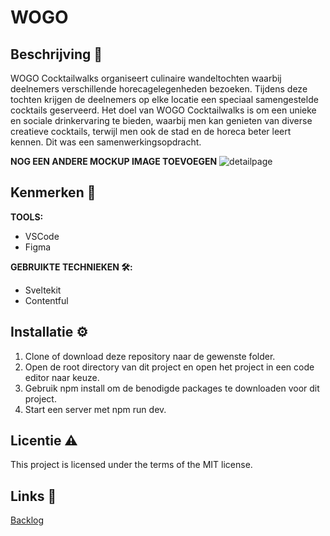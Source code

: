 # WOGO

## Beschrijving 📄
WOGO Cocktailwalks organiseert culinaire wandeltochten waarbij deelnemers verschillende horecagelegenheden bezoeken. Tijdens deze tochten krijgen de deelnemers op elke locatie een speciaal samengestelde cocktails geserveerd. Het doel van WOGO Cocktailwalks is om een unieke en sociale drinkervaring te bieden, waarbij men kan genieten van diverse creatieve cocktails, terwijl men ook de stad en de horeca beter leert kennen. Dit was een samenwerkingsopdracht. 

**NOG EEN ANDERE MOCKUP IMAGE TOEVOEGEN**
![detailpage](https://github.com/sannevanseeventer/wogo/assets/112857444/bef34906-9734-42a2-ba87-1d9266f9721a)

## Kenmerken 🧰

**TOOLS:**
* VSCode
* Figma
  
**GEBRUIKTE TECHNIEKEN 🛠️:**
* Sveltekit
* Contentful

## Installatie ⚙️
1. Clone of download deze repository naar de gewenste folder.
2. Open de root directory van dit project en open het project in een code editor naar keuze.
3. Gebruik npm install om de benodigde packages te downloaden voor dit project.
5. Start een server met npm run dev.
   
## Licentie ⚠️
This project is licensed under the terms of the MIT license.

## Links 🔗

[Backlog](https://github.com/orgs/fdnd-agency/projects/29/views/1)


